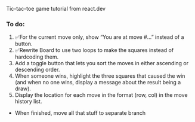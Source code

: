 Tic-tac-toe game tutorial from react.dev
### To do:
1. ✅For the current move only, show “You are at move #…” instead of a button.
2. ✅Rewrite Board to use two loops to make the squares instead of hardcoding them.
3. Add a toggle button that lets you sort the moves in either ascending or descending order.
4. When someone wins, highlight the three squares that caused the win (and when no one wins, display a message about the result being a draw).
5. Display the location for each move in the format (row, col) in the move history list.

- When finished, move all that stuff to separate branch
